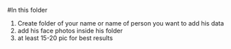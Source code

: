 #In this folder
1. Create folder of your name or name of person you want to add his data
2. add his face photos inside his folder
3. at least 15-20 pic for best results
